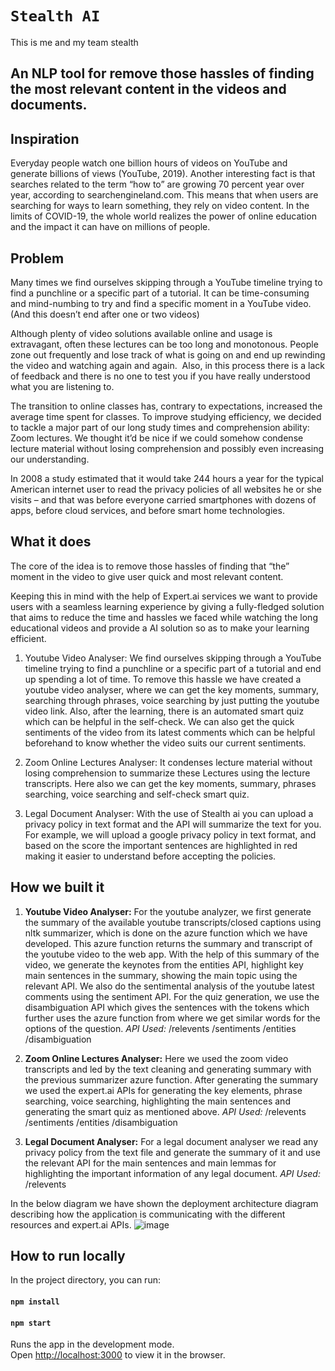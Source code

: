 # `Stealth AI`

This is me and my team stealth
## An NLP tool for remove those hassles of finding the most relevant content in the videos and documents.
## Inspiration
Everyday people watch one billion hours of videos on YouTube and generate billions of views (YouTube, 2019). Another interesting fact is that searches related to the term “how to” are growing 70 percent year over year, according to searchengineland.com. This means that when users are searching for ways to learn something, they rely on video content. 
In the limits of COVID-19, the whole world realizes the power of online education and the impact it can have on millions of people. 

## Problem
Many times we find ourselves skipping through a YouTube timeline trying to find a punchline or a specific part of a tutorial. It can be time-consuming and mind-numbing to try and find a specific moment in a YouTube video. (And this doesn’t end after one or two videos)​

Although plenty of video solutions available online and usage is extravagant, often these lectures can be too long and monotonous. People zone out frequently and lose track of what is going on and end up rewinding the video and watching again and again.
​
​Also, in this process there is a lack of feedback and there is no one to test you if you have really understood what you are listening to.

The transition to online classes has, contrary to expectations, increased the average time spent for classes. To improve studying efficiency, we decided to tackle a major part of our long study times and comprehension ability: Zoom lectures. We thought it’d be nice if we could somehow condense lecture material without losing comprehension and possibly even increasing our understanding.

In 2008 a study estimated that it would take 244 hours a year for the typical American internet user to read the privacy policies of all websites he or she visits – and that was before everyone carried smartphones with dozens of apps, before cloud services, and before smart home technologies. 

## What it does
The core of the idea is to remove those hassles of finding that “the” moment in the video to give user quick and most relevant content.​

Keeping this in mind with the help of Expert.ai services we want to provide users with a  seamless learning experience by giving a fully-fledged solution that aims to reduce the time and hassles we faced while watching the long educational videos and provide a AI solution so as to make your learning efficient.

1. Youtube Video Analyser: We find ourselves skipping through a YouTube timeline trying to find a punchline or a specific part of a tutorial and end up spending a lot of time. To remove this hassle we have created a youtube video analyser, where we can get the key moments, summary, searching through phrases, voice searching by just putting the youtube video link. Also, after the learning, there is an automated smart quiz which can be helpful in the self-check. We can also get the quick sentiments of the video from its latest comments which can be helpful beforehand to know whether the video suits our current sentiments.

2. Zoom Online Lectures Analyser: It condenses lecture material without losing comprehension to summarize these Lectures using the lecture transcripts. Here also we can get the key moments, summary, phrases searching, voice searching and self-check smart quiz.

3. Legal Document Analyser: With the use of Stealth ai you can upload a privacy policy in text format and the API will summarize the text for you. For example, we will upload a google privacy policy in text format, and based on the score the important sentences are highlighted in red making it easier to understand before accepting the policies.

## How we built it
1. **Youtube Video Analyser:** For the youtube analyzer, we first generate the summary of the available youtube transcripts/closed captions using nltk summarizer, which is done on the azure function which we have developed. This azure function returns the summary and transcript of the youtube video to the web app. With the help of this summary of the video, we generate the keynotes from the entities API, highlight key main sentences in the summary, showing the main topic using the relevant API. We also do the sentimental analysis of the youtube latest comments using the sentiment API. For the quiz generation, we use the disambiguation API which gives the sentences with the tokens which further uses the azure function from where we get similar words for the options of the question.
*API Used:*
	/relevents
	/sentiments
	/entities
	/disambiguation 

2. **Zoom Online Lectures Analyser:** Here we used the zoom video transcripts and led by the text cleaning and generating summary with the previous summarizer azure function. After generating the summary we used the expert.ai APIs for generating the key elements, phrase searching, voice searching, highlighting the main sentences and generating the smart quiz as mentioned above.
*API Used:*
	/relevents
	/sentiments
	/entities
	/disambiguation 

3. **Legal Document Analyser:** For a legal document analyser we read any privacy policy from the text file and generate the summary of it and use the relevant API for the main sentences and main lemmas for highlighting the important information of any legal document.
*API Used:*
	/relevents

In the below diagram we have shown the deployment architecture diagram describing how the application is communicating with the different resources and expert.ai APIs.
![image](https://challengepost-s3-challengepost.netdna-ssl.com/photos/production/software_photos/001/410/402/datas/gallery.jpg)
## How to run locally
In the project directory, you can run:
#### `npm install`

#### `npm start`

Runs the app in the development mode.\
Open [http://localhost:3000](http://localhost:3000) to view it in the browser.
